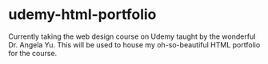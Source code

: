 # udemy-html-portfolio
Currently taking the web design course on Udemy taught by the wonderful Dr. Angela Yu. This will be used to house my oh-so-beautiful HTML portfolio for the course.
